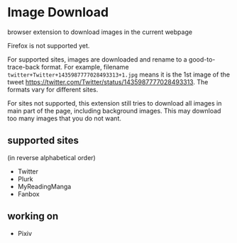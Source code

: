 # Image Download

browser extension to download images in the current webpage

Firefox is not supported yet.

For supported sites, images are downloaded and rename to a good-to-trace-back format. For example, filename `twitter+Twitter+1435987777028493313+1.jpg` means it is the 1st image of the tweet https://twitter.com/Twitter/status/1435987777028493313. The formats vary for different sites.

For sites not supported, this extension still tries to download all images in main part of the page, including background images. This may download too many images that you do not want.

## supported sites
(in reverse alphabetical order)
* Twitter
* Plurk
* MyReadingManga
* Fanbox

## working on
* Pixiv
